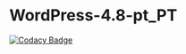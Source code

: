 # WordPress-4.8-pt_PT
[![Codacy Badge](https://api.codacy.com/project/badge/Grade/c381a1cf6ea0424a9c2c39ed0f2a42bd)](https://www.codacy.com/app/pedro-mendonca/WordPress-4.8-pt_PT?utm_source=github.com&utm_medium=referral&utm_content=pedro-mendonca/WordPress-4.8-pt_PT&utm_campaign=badger)